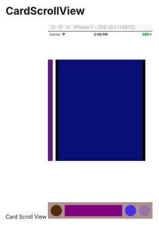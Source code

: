 # CardScrollView
Card Scroll View
![image](https://github.com/zhouyuhua/CardScrollView/raw/master/cardScrollView.gif)